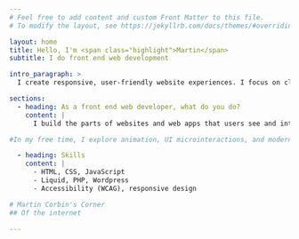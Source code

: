 ```yaml
---
# Feel free to add content and custom Front Matter to this file.
# To modify the layout, see https://jekyllrb.com/docs/themes/#overriding-theme-defaults

layout: home
title: Hello, I'm <span class="highlight">Martin</span>
subtitle: I do front end web development

intro_paragraph: >
  I create responsive, user-friendly website experiences. I focus on clean code, accessibility, and performance.

sections:
  - heading: As a front end web developer, what do you do?
    content: |
      I build the parts of websites and web apps that users see and interact with, using HTML, CSS, and JavaScript. I focus on creating responsive, accessible, and visually appealing user interfaces that work across browsers and devices. 

#In my free time, I explore animation, UI microinteractions, and modern CSS tricks.

  - heading: Skills
    content: |
      - HTML, CSS, JavaScript
      - Liquid, PHP, Wordpress
      - Accessibility (WCAG), responsive design

# Martin Corbin's Corner
## Of the internet

---
```

